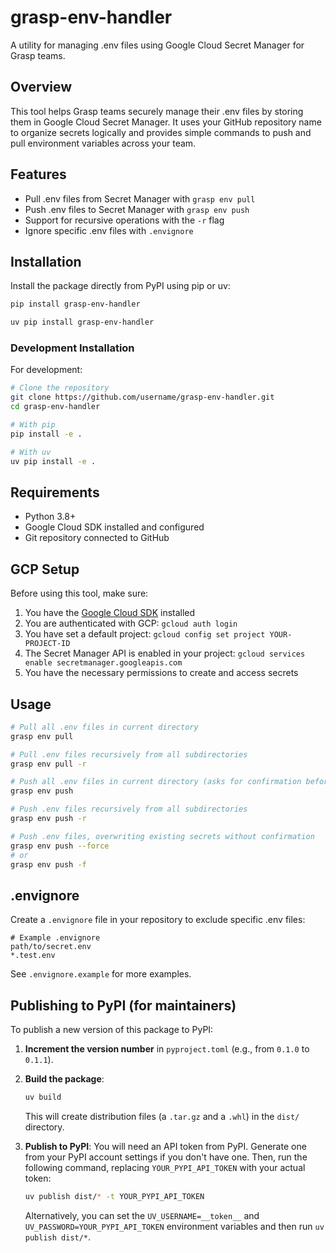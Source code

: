 # grasp-env-handler

A utility for managing .env files using Google Cloud Secret Manager for Grasp teams.

## Overview

This tool helps Grasp teams securely manage their .env files by storing them in Google Cloud Secret Manager.
It uses your GitHub repository name to organize secrets logically and provides simple commands to push and pull
environment variables across your team.

## Features

- Pull .env files from Secret Manager with `grasp env pull`
- Push .env files to Secret Manager with `grasp env push`
- Support for recursive operations with the `-r` flag
- Ignore specific .env files with `.envignore`

## Installation

Install the package directly from PyPI using pip or uv:

```bash
pip install grasp-env-handler
```

```bash
uv pip install grasp-env-handler
```

### Development Installation

For development:
```bash
# Clone the repository
git clone https://github.com/username/grasp-env-handler.git
cd grasp-env-handler

# With pip
pip install -e .

# With uv
uv pip install -e .
```

## Requirements

- Python 3.8+
- Google Cloud SDK installed and configured
- Git repository connected to GitHub

## GCP Setup

Before using this tool, make sure:

1. You have the [Google Cloud SDK](https://cloud.google.com/sdk/docs/install) installed
2. You are authenticated with GCP: `gcloud auth login`
3. You have set a default project: `gcloud config set project YOUR-PROJECT-ID`
4. The Secret Manager API is enabled in your project: `gcloud services enable secretmanager.googleapis.com`
5. You have the necessary permissions to create and access secrets

## Usage

```bash
# Pull all .env files in current directory
grasp env pull

# Pull .env files recursively from all subdirectories
grasp env pull -r

# Push all .env files in current directory (asks for confirmation before overwriting)
grasp env push

# Push .env files recursively from all subdirectories
grasp env push -r

# Push .env files, overwriting existing secrets without confirmation
grasp env push --force
# or
grasp env push -f
```

## .envignore

Create a `.envignore` file in your repository to exclude specific .env files:

```
# Example .envignore
path/to/secret.env
*.test.env
```

See `.envignore.example` for more examples. 

## Publishing to PyPI (for maintainers)

To publish a new version of this package to PyPI:

1.  **Increment the version number** in `pyproject.toml` (e.g., from `0.1.0` to `0.1.1`).

2.  **Build the package**:
    ```bash
    uv build
    ```
    This will create distribution files (a `.tar.gz` and a `.whl`) in the `dist/` directory.

3.  **Publish to PyPI**:
    You will need an API token from PyPI. Generate one from your PyPI account settings if you don't have one.
    Then, run the following command, replacing `YOUR_PYPI_API_TOKEN` with your actual token:
    ```bash
    uv publish dist/* -t YOUR_PYPI_API_TOKEN
    ```
    Alternatively, you can set the `UV_USERNAME=__token__` and `UV_PASSWORD=YOUR_PYPI_API_TOKEN` environment variables and then run `uv publish dist/*`. 